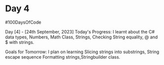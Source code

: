 # Day 4

#100DaysOfCode


Day [4] - [24th September, 2023]
Today's Progress:
I learnt about the C# data types, Numbers, Math Class, Strings, Checking String equality, @ and $ with strings.

Goals for Tomorrow:
I plan on learning Slicing strings into substrings, String escape sequence Formatting strings,Stringbuilder class.
